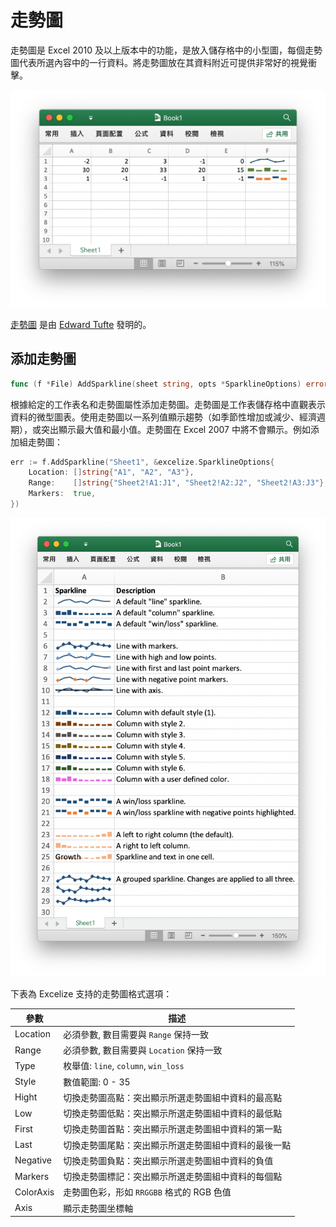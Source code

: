 # 走勢圖

走勢圖是 Excel 2010 及以上版本中的功能，是放入儲存格中的小型圖，每個走勢圖代表所選內容中的一行資料。將走勢圖放在其資料附近可提供非常好的視覺衝擊。

<p align="center"><img width="612" src="./images/sparkline_01.png" alt="使用 Go 語言通過 Excelize 創建走勢圖"></p>

[走勢圖](https://en.wikipedia.org/wiki/Sparklines) 是由 [Edward Tufte](https://en.wikipedia.org/wiki/Edward_Tufte) 發明的。

## 添加走勢圖

```go
func (f *File) AddSparkline(sheet string, opts *SparklineOptions) error
```

根據給定的工作表名和走勢圖屬性添加走勢圖。走勢圖是工作表儲存格中直觀表示資料的微型圖表。使用走勢圖以一系列值顯示趨勢（如季節性增加或減少、經濟週期），或突出顯示最大值和最小值。走勢圖在 Excel 2007 中將不會顯示。例如添加組走勢圖：

```go
err := f.AddSparkline("Sheet1", &excelize.SparklineOptions{
    Location: []string{"A1", "A2", "A3"},
    Range:    []string{"Sheet2!A1:J1", "Sheet2!A2:J2", "Sheet2!A3:J3"},
    Markers:  true,
})
```

<p align="center"><img width="653" src="./images/sparkline_02.png" alt="使用 Go 語言通過 Excelize 創建走勢圖"></p>

下表為 Excelize 支持的走勢圖格式選項：

參數 | 描述
---|---
Location  | 必須參數, 數目需要與 `Range` 保持一致
Range     | 必須參數, 數目需要與 `Location` 保持一致
Type      | 枚舉值: `line`, `column`, `win_loss`
Style     | 數值範圍: 0 - 35
Hight     | 切換走勢圖高點：突出顯示所選走勢圖組中資料的最高點
Low       | 切換走勢圖低點：突出顯示所選走勢圖組中資料的最低點
First     | 切換走勢圖首點：突出顯示所選走勢圖組中資料的第一點
Last      | 切換走勢圖尾點：突出顯示所選走勢圖組中資料的最後一點
Negative  | 切換走勢圖負點：突出顯示所選走勢圖組中資料的負值
Markers   | 切換走勢圖標記：突出顯示所選走勢圖組中資料的每個點
ColorAxis | 走勢圖色彩，形如 `RRGGBB` 格式的 RGB 色值
Axis      | 顯示走勢圖坐標軸
